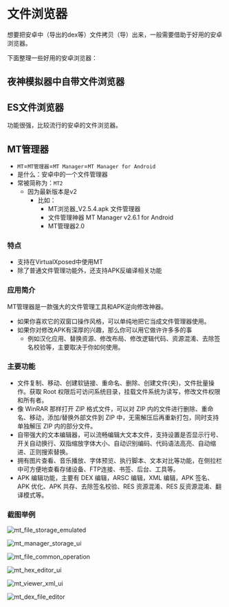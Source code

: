 # 文件浏览器

想要把安卓中（导出的dex等）文件拷贝（导）出来，一般需要借助于好用的安卓浏览器。

下面整理一些好用的安卓浏览器：

## 夜神模拟器中自带文件浏览器

## ES文件浏览器

功能很强，比较流行的安卓的文件浏览器。

## MT管理器

* `MT`=`MT管理器`=`MT Manager`=`MT Manager for Android`
* 是什么：安卓中的一个文件管理器
* 常被简称为：`MT2`
  * 因为最新版本是v2
    * 比如：
      * MT浏览器_V2.5.4.apk 文件管理器
      * 文件管理神器 MT Manager v2.6.1 for Android
      * MT管理器2.0

### 特点

* 支持在VirtualXposed中使用MT
* 除了普通文件管理功能外，还支持APK反编译相关功能

### 应用简介

MT管理器是一款强大的文件管理工具和APK逆向修改神器。

* 如果你喜欢它的双窗口操作风格，可以单纯地把它当成文件管理器使用。
* 如果你对修改APK有深厚的兴趣，那么你可以用它做许许多多的事
  * 例如汉化应用、替换资源、修改布局、修改逻辑代码、资源混淆、去除签名校验等，主要取决于你如何使用。

### 主要功能

* 文件复制、移动、创建软链接、重命名、删除、创建文件(夹)，文件批量操作。获取 Root 权限后可访问系统目录，挂载文件系统为读写，修改文件权限和所有者。
* 像 WinRAR 那样打开 ZIP 格式文件，可以对 ZIP 内的文件进行删除、重命名、移动，添加/替换外部文件到 ZIP 中，无需解压后再重新打包，同时支持单独解压 ZIP 内的部分文件。
* 自带强大的文本编辑器，可以流畅编辑大文本文件，支持设置是否显示行号、开关自动换行、双指缩放字体大小、自动识别编码、代码语法高亮、自动缩进、正则搜索替换。
* 拥有图片查看、音乐播放、字体预览、执行脚本、文本对比等功能，在侧拉栏中可方便地查看存储设备、FTP连接、书签、后台、工具等。
* APK 编辑功能，主要有 DEX 编辑，ARSC 编辑，XML 编辑，APK 签名、APK 优化、APK 共存、去除签名校验、RES 资源混淆、RES 反资源混淆、翻译模式等。

### 截图举例

![mt_file_storage_emulated](../../assets/img/mt_file_storage_emulated.png)

![mt_manager_storage_ui](../../assets/img/mt_manager_storage_ui.png)

![mt_file_common_operation](../../assets/img/mt_file_common_operation.png)

![mt_hex_editor_ui](../../assets/img/mt_hex_editor_ui.png)

![mt_viewer_xml_ui](../../assets/img/mt_viewer_xml_ui.png)

![mt_dex_file_editor](../../assets/img/mt_dex_file_editor.png)
